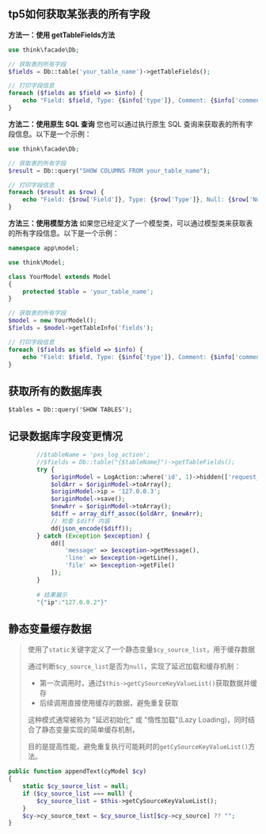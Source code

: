 ##  tp5如何获取某张表的所有字段

**方法一：使用 getTableFields方法**

```php
use think\facade\Db;

// 获取表的所有字段
$fields = Db::table('your_table_name')->getTableFields();

// 打印字段信息
foreach ($fields as $field => $info) {
    echo "Field: $field, Type: {$info['type']}, Comment: {$info['comment']}<br>";
}

```

**方法二：使用原生 SQL 查询**
您也可以通过执行原生 SQL 查询来获取表的所有字段信息。以下是一个示例：

```php
use think\facade\Db;

// 获取表的所有字段
$result = Db::query("SHOW COLUMNS FROM your_table_name");

// 打印字段信息
foreach ($result as $row) {
    echo "Field: {$row['Field']}, Type: {$row['Type']}, Null: {$row['Null']}, Key: {$row['Key']}, Default: {$row['Default']}, Extra: {$row['Extra']}<br>";
}
```

**方法三：使用模型方法**
如果您已经定义了一个模型类，可以通过模型类来获取表的所有字段信息。以下是一个示例：

```php
namespace app\model;

use think\Model;

class YourModel extends Model
{
    protected $table = 'your_table_name';
}

// 获取表的所有字段
$model = new YourModel();
$fields = $model->getTableInfo('fields');

// 打印字段信息
foreach ($fields as $field => $info) {
    echo "Field: $field, Type: {$info['type']}, Comment: {$info['comment']}<br>";
}
```

##   获取所有的数据库表

```shell
$tables = Db::query('SHOW TABLES');
```

##  记录数据库字段变更情况

```php
        //$tableName = 'pxs_log_action';
        //$fields = Db::table("{$tableName}")->getTableFields();
        try {
            $originModel = LogAction::where('id', 1)->hidden(['request_body','update_time'])->find();
            $oldArr = $originModel->toArray();
            $originModel->ip = '127.0.0.3';
            $originModel->save();
            $newArr = $originModel->toArray();
            $diff = array_diff_assoc($oldArr, $newArr);
            // 检查 $diff 内容
            dd(json_encode($diff));
        } catch (Exception $exception) {
            dd([
                'message' => $exception->getMessage(),
                'line' => $exception->getLine(),
                'file' => $exception->getFile()
            ]);
        }
        
        # 结果展示
        "{"ip":"127.0.0.2"}"  
```

## 静态变量缓存数据

> 使用了`static`关键字定义了一个静态变量`$cy_source_list`，用于缓存数据
>
> 通过判断`$cy_source_list`是否为`null`，实现了延迟加载和缓存机制：
>
> - 第一次调用时，通过`$this->getCySourceKeyValueList()`获取数据并缓存
> - 后续调用直接使用缓存的数据，避免重复获取
>
> 这种模式通常被称为 "延迟初始化" 或 "惰性加载"(Lazy Loading)，同时结合了静态变量实现的简单缓存机制，
>
> 目的是提高性能，避免重复执行可能耗时的`getCySourceKeyValueList()`方法。

```php
public function appendText(cyModel $cy)
{
    static $cy_source_list = null;
    if ($cy_source_list === null) {
        $cy_source_list = $this->getCySourceKeyValueList();
    }
    $cy->cy_source_text = $cy_source_list[$cy->cy_source] ?? "";
}
```

